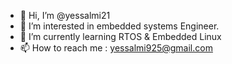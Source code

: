 - 👋 Hi, I’m @yessalmi21
- 👀 I’m interested in embedded systems Engineer. 
- 🌱 I’m currently learning RTOS & Embedded Linux
- 📫 How to reach me : yessalmi925@gmail.com
